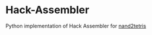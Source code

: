 # Hack-Assembler

Python implementation of Hack Assembler for <a href="https://www.nand2tetris.org/">nand2tetris</a>
